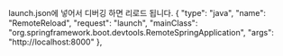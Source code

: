 launch.json에 넣어서 디버깅 하면 리로드 됩니다.
{
    "type": "java",
    "name": "RemoteReload",
    "request": "launch",
    "mainClass": "org.springframework.boot.devtools.RemoteSpringApplication",
    "args": "http://localhost:8000"
},